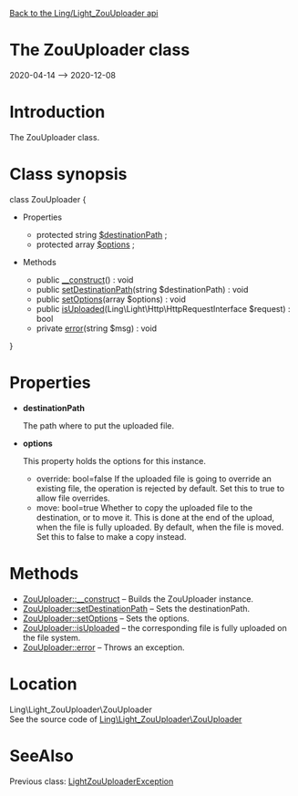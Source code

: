 [Back to the Ling/Light_ZouUploader api](https://github.com/lingtalfi/Light_ZouUploader/blob/master/doc/api/Ling/Light_ZouUploader.md)



The ZouUploader class
================
2020-04-14 --> 2020-12-08






Introduction
============

The ZouUploader class.



Class synopsis
==============


class <span class="pl-k">ZouUploader</span>  {

- Properties
    - protected string [$destinationPath](#property-destinationPath) ;
    - protected array [$options](#property-options) ;

- Methods
    - public [__construct](https://github.com/lingtalfi/Light_ZouUploader/blob/master/doc/api/Ling/Light_ZouUploader/ZouUploader/__construct.md)() : void
    - public [setDestinationPath](https://github.com/lingtalfi/Light_ZouUploader/blob/master/doc/api/Ling/Light_ZouUploader/ZouUploader/setDestinationPath.md)(string $destinationPath) : void
    - public [setOptions](https://github.com/lingtalfi/Light_ZouUploader/blob/master/doc/api/Ling/Light_ZouUploader/ZouUploader/setOptions.md)(array $options) : void
    - public [isUploaded](https://github.com/lingtalfi/Light_ZouUploader/blob/master/doc/api/Ling/Light_ZouUploader/ZouUploader/isUploaded.md)(Ling\Light\Http\HttpRequestInterface $request) : bool
    - private [error](https://github.com/lingtalfi/Light_ZouUploader/blob/master/doc/api/Ling/Light_ZouUploader/ZouUploader/error.md)(string $msg) : void

}




Properties
=============

- <span id="property-destinationPath"><b>destinationPath</b></span>

    The path where to put the uploaded file.
    
    

- <span id="property-options"><b>options</b></span>

    This property holds the options for this instance.
    
    - override: bool=false
         If the uploaded file is going to override an existing file, the operation is rejected by default.
         Set this to true to allow file overrides.
    - move: bool=true
         Whether to copy the uploaded file to the destination, or to move it.
         This is done at the end of the upload, when the file is fully uploaded.
         By default, when the file is moved. Set this to false to make a copy instead.
    
    



Methods
==============

- [ZouUploader::__construct](https://github.com/lingtalfi/Light_ZouUploader/blob/master/doc/api/Ling/Light_ZouUploader/ZouUploader/__construct.md) &ndash; Builds the ZouUploader instance.
- [ZouUploader::setDestinationPath](https://github.com/lingtalfi/Light_ZouUploader/blob/master/doc/api/Ling/Light_ZouUploader/ZouUploader/setDestinationPath.md) &ndash; Sets the destinationPath.
- [ZouUploader::setOptions](https://github.com/lingtalfi/Light_ZouUploader/blob/master/doc/api/Ling/Light_ZouUploader/ZouUploader/setOptions.md) &ndash; Sets the options.
- [ZouUploader::isUploaded](https://github.com/lingtalfi/Light_ZouUploader/blob/master/doc/api/Ling/Light_ZouUploader/ZouUploader/isUploaded.md) &ndash; the corresponding file is fully uploaded on the file system.
- [ZouUploader::error](https://github.com/lingtalfi/Light_ZouUploader/blob/master/doc/api/Ling/Light_ZouUploader/ZouUploader/error.md) &ndash; Throws an exception.





Location
=============
Ling\Light_ZouUploader\ZouUploader<br>
See the source code of [Ling\Light_ZouUploader\ZouUploader](https://github.com/lingtalfi/Light_ZouUploader/blob/master/ZouUploader.php)



SeeAlso
==============
Previous class: [LightZouUploaderException](https://github.com/lingtalfi/Light_ZouUploader/blob/master/doc/api/Ling/Light_ZouUploader/Exception/LightZouUploaderException.md)<br>
